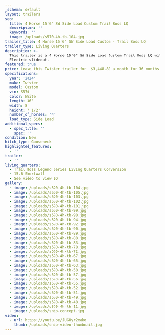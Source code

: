 ```yaml
---
_schema: default
layout: trailers
seo:
  title: 4 Horse 15'6" SW Side Load Custom Trail Boss LQ
  description: ''
  keywords: ''
  image: /uploads/s570-4h-tb-104.jpg
trailer_title: 4 Horse 15'6" SW Side Load Custom - Trail Boss LQ
trailer_type: Living Quarters
description: >-
  This trailer is a 4 Horse 15'6" SW Side Load Custom Trail Boss LQ with an 7'
  Electric slideout. 
featured: true
price: Lease this Twister trailer for  $3,448.89 a month for 36 months!
specifications:
  year: '2024'
  make: Twister
  model: Custom
  vin: S570
  color: White
  length: 36'
  width: 8'
  height: 7 1/2'
  number_of_horses: '4'
  load_type: Side Load
additional_specs:
  - spec_title: ''
    spec: ''
condition: New
hitch_type: Gooseneck
highlighted_features:
  - ''
trailer:
  - ''
living_quarters:
  - Trail Boss Legend Series Living Quarters Conversion
  - 15.6 Shortwall
  - See video to view LQ
gallery:
  - image: /uploads/s570-4h-tb-104.jpg
  - image: /uploads/s570-4h-tb-105.jpg
  - image: /uploads/s570-4h-tb-103.jpg
  - image: /uploads/s570-4h-tb-102.jpg
  - image: /uploads/s570-4h-tb-101.jpg
  - image: /uploads/s570-4h-tb-99.jpg
  - image: /uploads/s570-4h-tb-98.jpg
  - image: /uploads/s570-4h-tb-94.jpg
  - image: /uploads/s570-4h-tb-92.jpg
  - image: /uploads/s570-4h-tb-90.jpg
  - image: /uploads/s570-4h-tb-89.jpg
  - image: /uploads/s570-4h-tb-88.jpg
  - image: /uploads/s570-4h-tb-83.jpg
  - image: /uploads/s570-4h-tb-78.jpg
  - image: /uploads/s570-4h-tb-72.jpg
  - image: /uploads/s570-4h-tb-67.jpg
  - image: /uploads/s570-4h-tb-65.jpg
  - image: /uploads/s570-4h-tb-63.jpg
  - image: /uploads/s570-4h-tb-58.jpg
  - image: /uploads/s570-4h-tb-57.jpg
  - image: /uploads/s570-4h-tb-56.jpg
  - image: /uploads/s570-4h-tb-55.jpg
  - image: /uploads/s570-4h-tb-52.jpg
  - image: /uploads/s570-4h-tb-51.jpg
  - image: /uploads/s570-4h-tb-49.jpg
  - image: /uploads/s570-4h-tb-48.jpg
  - image: /uploads/s570-4h-tb-11.jpg
  - image: /uploads/snip-concept.jpg
video:
  - url: https://youtu.be/JUGUyr2xako
    thumb: /uploads/snip-video-thumbnail.jpg
---
```

